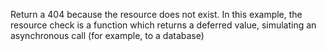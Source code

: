 Return a 404 because the resource does not exist. In this example, the resource check is a function which returns a deferred value, simulating an asynchronous call (for example, to a database)
